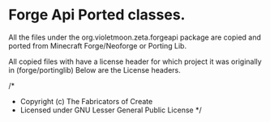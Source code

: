 # Forge Api Ported classes.

All the files under the org.violetmoon.zeta.forgeapi package
are copied and ported from Minecraft Forge/Neoforge or Porting Lib.

All copied files with have a license header for which project it was originally in (forge/portinglib)
Below are the License headers.



/*
 * Copyright (c) The Fabricators of Create
 * Licensed under GNU Lesser General Public License
 */

